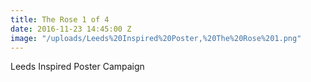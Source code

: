 ```yaml
---
title: The Rose 1 of 4
date: 2016-11-23 14:45:00 Z
image: "/uploads/Leeds%20Inspired%20Poster,%20The%20Rose%201.png"
---
```


Leeds Inspired Poster Campaign